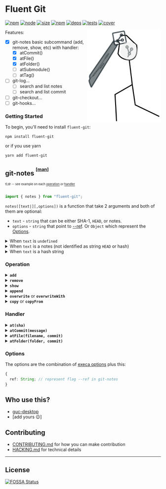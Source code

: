 # Fluent Git

[![npm][npm]][npm-url]
[![node][node]][node-url]
[![size][size]][size-url]
[![npm][npm-download]][npm-url]
[![deps][deps]][deps-url]
[![tests][tests]][tests-url]
[![cover][cover]][cover-url]

<img align="right" src="./logo.svg" height="300"/>

Features:

- [x] git-notes basic subcommand (add, remove, show, etc) with handler:
  - [x] atCommit()
  - [x] atFile()
  - [x] atFolder()
  - [ ] atSubmodule()
  - [ ] atTag()
- [ ] git-log...
  - [ ] search and list notes
  - [ ] search and list commit
- [ ] git-checkout...
- [ ] git-hooks...

### Getting Started

To begin, you'll need to install `fluent-git`:

```console
npm install fluent-git
```

or if you use yarn

```console
yarn add fluent-git
```

## git-notes <sup><sup>[[man](https://git-scm.com/docs/git-notes)]</sup><sup>

<sup><sup>tl;dr -- see example on each [operation](#operation) or [handler](#handler)</sup></sup>

```ts
import { notes } from "fluent-git";
```

`notes([text|][,options])` is a function that take 2 arguments and both of them are optional:

- `text` - `string` that can be either SHA-1, `HEAD`, or notes.
- `options` - `string` that point to [--ref][]. Or `Object` which represent the [Options](#options).

<details>
<summary>When <code>text</code> is <code>undefined</code></summary>

```ts
notes()[handler](...)[operation](...)
// or
notes({
  ...Options
})[handler](...)[operation](...)

// in case you need autocompletion in typescript
const $notes = notes() as NoteUse.Manually
```

- Available operation: `add`, `overwriteWith`, `copyFrom`, `append`, `remove`, `show`
- Available handler: `at`, `atCommit`, `atFile`, `atFolder`
  </details>

<details>
<summary>When <code>text</code> is a notes (not identified as string <code>HEAD</code> or hash)</summary>

```ts
notes('some long notes')[operation][handler](...)

// in case you need autocompletion in typescript
const $notes = notes('some long notes') as NoteUse.Text
```

- Available operation: `add`, `overwrite`, `copy`, `append`
- Available handler: `at`, `atCommit`, `atFile`, `atFolder`
  </details>

<details>
<summary>When <code>text</code> is a hash string</summary>

```ts
const sha = '69f3c3d' // or 'HEAD'
notes(sha)[operation](...)

// in case you need autocompletion in typescript
const $notes = notes('69f3c3d') as NoteUse.Hash
```

- Available operation: `add`, `overwriteWith`, `copyFrom`, `append`, `remove`, `show`
- Available handler: `at`, `atCommit`, `atFile`, `atFolder`
  </details>

### Operation

<details><summary><b><code>add</code></b></summary>
Add notes on specific git-object (commit, blob/file, tree/folder, submodule, or tag)

- Arguments: `string`
- Expected value: any string that represent notes but it **can not** be hash string or word `HEAD`
- Return: ~

Example

```js
notes().at(sha).add("some long notes");
notes("some long notes").add.at(sha);
notes("af23339").add("some long notes");
```

</details>

<details><summary><b><code>remove</code></b></summary>
Remove notes on specific git-object (commit, blob/file, tree/folder, submodule, or tag)

- Arguments: ~
- Expected value: ~
- Return: ~

Example

```js
notes().at(sha).remove();
notes("af23339").remove();
```

</details>

<details><summary><b><code>show</code></b></summary>
Read notes on specific git-object (commit, blob/file, tree/folder, submodule, or tag)

- Arguments: ~
- Expected value: ~
- Return: `string`

Example

```js
mynotes1 = notes().at(sha).show();
mynotes2 = notes("af23339").show();
console.log(String(mynotes1 + "\n" + mynotes2));
```

</details>

<details><summary><b><code>append</code></b></summary>
Append notes on specific git-object (commit, blob/file, tree/folder, submodule, or tag) that has/hasn't a notes.

- Arguments: `string`
- Expected value: any string that represent notes but it **can not** be hash string or word `HEAD`
- Return: ~

Example

```js
notes().at(sha).append("some long notes");
notes("some long notes").append.at(sha);
notes("af23339").append("some long notes");
```

</details>

<details><summary><b><code>overwrite</code></b> or <b><code>overwriteWith</code></b></summary>
Overwrite notes on specific git-object (commit, blob/file, tree/folder, submodule, or tag). The source can be notes on another git-object or provided manually

- Arguments: `string`
- Expected value: any string that represent notes, hash string, or word `HEAD`
- Return: ~

Example

```js
const sourceNotes = "HEAD";
notes().at(sha).overwriteWith("some long notes");
notes().at(sha).overwriteWith(sourceNotes);
notes("some long notes").overwrite.at(sha);
notes("af23339").overwriteWith("some long notes");
notes("af23339").overwriteWith(sourceNotes);
```

</details>

<details><summary><b><code>copy</code></b> or <b><code>copyFrom</code></b></summary>
Copy notes from git-object (commit, blob/file, tree/folder, submodule, or tag) to another git-object.

- Arguments: `string`
- Expected value: must be hash string or word `HEAD`
- Return: ~

Example

```js
notes().at(sha).copyFrom("b0279ab");
notes("some long notes").copy.at("af23339"); // same as `add` operation
notes("af23339").copyFrom("b0279ab");
```

</details>

### Handler

<details><summary><b><code>at(sha)</code></b></summary>

- Arguments: `string`
- Expected value: must be hash string or word `HEAD`

Example

```js
notes().at("af23339").show();
notes().at("HEAD").show();
```

</details>

<details><summary><b><code>atCommit(message)</code></b></summary>

- Arguments: `string`
- Expected value: must be valid commit message

Example

```js
notes().atCommit("Initial commit").show();
```

</details>

<details><summary><b><code>atFile(filename, commit)</code></b></summary>

- Arguments:
  - filename - `string`
  - commit - `string`
- Expected value:
  - commit - commit message or commit-id (SHA-1)
  - filename - a valid filename of that specific commit. Can include relative path (without `./`) but not with absolute path

Example

```js
notes().atFile("README.md", "Initial commit").show();
notes().atFile("README.md", "af23339").show();
notes().atFile("packages/mod1/README.md", "HEAD").show();
```

</details>

<details><summary><b><code>atFolder(folder, commit)</code></b></summary>

- Arguments:
  - folder - `string`
  - commit - `string`
- Expected value:
  - commit - commit message or commit-id (SHA-1)
  - folder - a valid folder of that specific commit. Must be relative path without prefix `./` and suffix '/'

Example

```js
notes().atFolder("src", "Initial commit").show();
notes().atFolder("src", "af23339").show();
notes().atFolder("packages/mod1/src", "HEAD").show();
```

</details>

### Options

The options are the combination of [execa options][] plus this:

```ts
{
  ref: String; // represent flag --ref in git-notes
}
```

[execa options]: https://github.com/sindresorhus/execa#options
[--ref]: https://git-scm.com/docs/git-notes#git-notes---refltrefgt

## Who use this?

- [guc-desktop](https://github.com/g-u-c/guc-desktop)
- [add yours 😉]

## Contributing

- [CONTRIBUTING.md](./.github/CONTRIBUTING.md) for how you can make contribution
- [HACKING.md](./.github/HACKING.md) for technical details

---

## License

[![FOSSA Status](https://app.fossa.io/api/projects/git%2Bgithub.com%2FDrSensor%2Ffluent-git.svg?type=large)](https://app.fossa.io/projects/git%2Bgithub.com%2FDrSensor%2Ffluent-git?ref=badge_large)

[npm]: https://img.shields.io/npm/v/fluent-git.svg
[npm-url]: https://npmjs.com/package/fluent-git
[npm-download]: https://img.shields.io/npm/dm/fluent-git.svg
[node]: https://img.shields.io/node/v/fluent-git.svg
[node-url]: https://nodejs.org
[deps]: https://david-dm.org/DrSensor/fluent-git.svg
[deps-url]: https://david-dm.org/DrSensor/fluent-git
[tests]: https://circleci.com/gh/DrSensor/fluent-git/tree/master.svg?style=shield
[tests-url]: https://circleci.com/gh/DrSensor/fluent-git/tree/master
[cover]: https://codecov.io/gh/DrSensor/fluent-git/branch/master/graph/badge.svg
[cover-url]: https://codecov.io/gh/DrSensor/fluent-git/branch/master
[size]: https://packagephobia.now.sh/badge?p=fluent-git
[size-url]: https://packagephobia.now.sh/result?p=fluent-git
